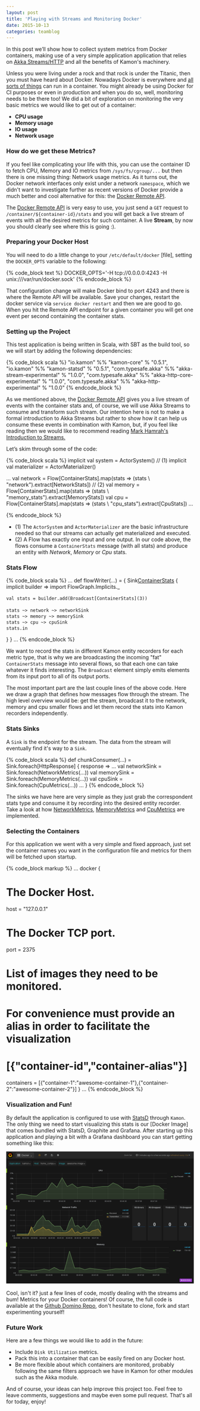 ```yaml
---
layout: post
title: 'Playing with Streams and Monitoring Docker'
date: 2015-10-13
categories: teamblog
---
```


In this post we’ll show how to collect system metrics from Docker containers, making use of a very simple application
application that relies on [Akka Streams/HTTP] and all the benefits of Kamon's machinery.



Unless you were living under a rock and that rock is under the Titanic, then you must have heard about Docker. Nowadays
Docker is everywhere and [all sorts of things] can run in a container. You might already be using Docker for CI purposes
or even in production and when you do so, well, monitoring needs to be there too! We did a bit of exploration on monitoring
the very basic metrics we would like to get out of a container:

* **CPU usage**
* **Memory usage**
* **IO usage**
* **Network usage**

### How do we get these Metrics? ###

If you feel like complicating your life with this, you can use the container ID to fetch CPU, Memory and IO metrics from
`/sys/fs/cgroup/...` but then there is one missing thing: Network usage metrics. As it turns out, the Docker network
interfaces only exist under a network `namespace`, which we didn't want to investigate further as recent versions of
Docker provide a much better and cool alternative for this: the [Docker Remote API].

The [Docker Remote API]  is very easy to use, you just send a `GET` request to `/container/${container-id}/stats` and
you will get back a live stream of events with all the desired metrics for such container. A live __Stream__, by now you
should clearly see where this is going :).


### Preparing your Docker Host ###

You will need to do a little change to your `/etc/default/docker` [file], setting the `DOCKER_OPTS` variable to the
following:

{% code_block text %}
  DOCKER_OPTS='-H tcp://0.0.0.0:4243 -H unix:///var/run/docker.sock'
{% endcode_block %}

That configuration change will make Docker bind to port 4243 and there is where the Remote API will be available. Save
your changes, restart the docker service via `service docker restart` and then we are good to go. When you hit the
Remote API endpoint for a given container you will get one event per second containing the container stats.


### Setting up the Project ###

This test application is being written in Scala, with SBT as the build tool, so we will start by adding the following
dependencies:

{% code_block scala %}
"io.kamon"    	      %% "kamon-core"             	        % "0.5.1",
"io.kamon"            %% "kamon-statsd"                     % "0.5.1",
"com.typesafe.akka"   %% "akka-stream-experimental"         % "1.0.0",
"com.typesafe.akka"   %% "akka-http-core-experimental"      % "1.0.0",
"com.typesafe.akka"   %% "akka-http-experimental"           % "1.0.0"
{% endcode_block %}

As we mentioned above, the [Docker Remote API] gives you a live stream of events with the container stats and, of
course, we will use Akka Streams to consume and transform such stream. Our intention here is not to make a formal
introduction to Akka Streams but rather to show how it can help us consume these events in combination with Kamon, but,
if you feel like reading then we would like to recommend reading [Mark Hamrah's Introduction to Streams.]

Let’s skim through some of the code:

{% code_block scala %}
implicit val system = ActorSystem() // (1)
implicit val materializer = ActorMaterializer()

...
val network = Flow[ContainerStats].map(stats => (stats \ "network").extract[NetworkStats]) // (2)
val memory = Flow[ContainerStats].map(stats => (stats \ "memory_stats").extract[MemoryStats])
val cpu = Flow[ContainerStats].map(stats => (stats \ "cpu_stats").extract[CpuStats])
...

{% endcode_block %}

* (1) The `ActorSystem` and `ActorMaterializer` are the basic infrastructure needed so that our streams can actually get
materialized and executed.
* (2) A Flow has exactly one input and one output. In our code above, the flows consume a `ContainerStats` message (with
all stats) and produce an entity with *Network*, *Memory* or *Cpu* stats.


### Stats Flow ###

{% code_block scala %}
...
def flowWriter(...) = {
  Sink[ContainerStats]() { implicit builder =>
    import FlowGraph.Implicits._

    val stats = builder.add(Broadcast[ContainerStats](3))

    stats ~> network ~> networkSink
    stats ~> memory ~> memorySink
    stats ~> cpu ~> cpuSink
    stats.in
  }
}
...
{% endcode_block %}

We want to record the stats in different Kamon entity recorders for each metric type, that is why we are broadcasting
the incoming "fat" `ContainerStats` message into several flows, so that each one can take whatever it finds interesting.
The `Broadcast` element simply emits elements from its input port to all of its output ports.

The most important part are the last couple lines of the above code. Here we draw a graph that defines how messages flow
through the stream. The high level overview would be: get the stream, broadcast it to the network, memory and cpu
smaller flows and let them record the stats into Kamon recorders independently.


### Stats Sinks ###

A `Sink` is the endpoint for the stream. The data from the stream will eventually find it's way to a `Sink`.

{% code_block scala %}
def chunkConsumer(...) = Sink.foreach[HttpResponse] { response =>
    ...
    val networkSink = Sink.foreach(NetworkMetrics(...))
    val memorySink = Sink.foreach(MemoryMetrics(...))
    val cpuSink = Sink.foreach(CpuMetrics(...))
    ...
}
{% endcode_block %}

The sinks we have here are very simple as they just grab the correspondent stats type and consume it by recording into
the desired entity recorder. Take a look at how [NetworkMetrics], [MemoryMetrics] and [CpuMetrics] are implemented.


### Selecting the Containers ###

For this application we went with a very simple and fixed approach, just set the container names you want in the
configuration file and metrics for them will be fetched upon startup.

{% code_block markup %}
...
docker {
  # The Docker Host.
  host = "127.0.0.1"

  # The Docker TCP port.
  port = 2375

  # List of images they need to be monitored.
  # For convenience must provide an alias in order to facilitate the visualization
  # [{"container-id","container-alias"}]
  containers = [{"container-1":"awesome-container-1"},{"container-2":"awesome-container-2"}]
}
...
{% endcode_block %}


### Visualization and Fun! ###

By default the application is configured to use with [StatsD] through `Kamon`. The only thing we need to start visualizing
this stats is our [Docker Image] that comes bundled with StatsD, Graphite and Grafana. After starting up this application
and playing a bit with a Grafana dashboard you can start getting something like this:

![Docker Dashboard](/assets/img/docker-dashboard.png)

Cool, isn't it? just a few lines of code, mostly dealing with the streams and bum! Metrics for your Docker containers!
Of course, the full code is available at the [Github Domino Repo], don't hesitate to clone, fork and start experimenting
yourself!

### Future Work ###

Here are a few things we would like to add in the future:

* Include `Disk Utilization` metrics.
* Pack this into a container that can be easily fired on any Docker host.
* Be more flexible about which containers are monitored, probably following the same filters approach we have in Kamon
for other modules such as the Akka module.

And of course, your ideas can help improve this project too. Feel free to leave comments, suggestions and maybe even some
pull request. That's all for today, enjoy!

[all sorts of things]: https://www.youtube.com/watch?v=GsLZz8cZCzc
[Mark Hamrah's Introduction to Streams.]: http://blog.michaelhamrah.com/2015/01/a-gentle-introduction-to-akka-streams/
[control groups]: https://en.wikipedia.org/wiki/Cgroups
[Docker Remote API]: https://docs.docker.com/reference/api/docker_remote_api_v1.18/#get-container-stats-based-on-resource-usage
[Akka Streams/HTTP]:http://doc.akka.io/docs/akka-stream-and-http-experimental/current/scala.html
[NetworkMetrics]:https://github.com/kamon-io/docker-monitor/blob/master/src/main/scala/kamon/domino/metrics/NetworkMetrics.scala
[MemoryMetrics]:https://github.com/kamon-io/docker-monitor/blob/master/src/main/scala/kamon/domino/metrics/MemoryMetrics.scala
[CpuMetrics]:https://github.com/kamon-io/docker-monitor/blob/master/src/main/scala/kamon/domino/metrics/CpuMetrics.scala
[Github Domino Repo]:https://github.com/kamon-io/docker-monitor
[scalaz-streams]:https://github.com/scalaz/scalaz-stream
[StatsD]: /backends/statsd/
[Docker-Grafana-Graphite]:https://github.com/kamon-io/docker-grafana-graphite
